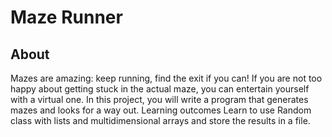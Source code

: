 # Maze Runner

## About
Mazes are amazing: keep running, find the exit if you can! If you are not too happy about getting stuck in the actual maze, you can entertain yourself with a virtual one. In this project, you will write a program that generates mazes and looks for a way out.
Learning outcomes
Learn to use Random class with lists and multidimensional arrays and store the results in a file.
